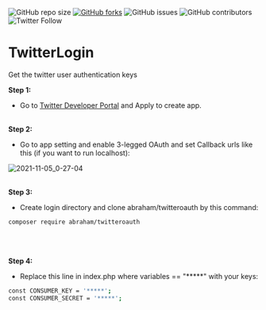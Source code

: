 ![GitHub repo size](https://img.shields.io/github/repo-size/ZarchiMohammad/TwitterLogin)
[![GitHub forks](https://img.shields.io/github/forks/ZarchiMohammad/TwitterLogin.svg)](https://github.com/ZarchiMohammad/TwitterLogin)
![GitHub issues](https://img.shields.io/github/issues/ZarchiMohammad/TwitterLogin)
![GitHub contributors](https://img.shields.io/github/contributors/ZarchiMohammad/TwitterLogin)
![Twitter Follow](https://img.shields.io/twitter/follow/ZarchiMohammad?style=social)

# TwitterLogin
Get the twitter user authentication keys

<b>Step 1:</b><br>
- Go to <a href="https://developer.twitter.com/">Twitter Developer Portal</a> and Apply to create app.<br><br>

<b>Step 2:</b><br>
- Go to app setting and enable 3-legged OAuth and set Callback urls like this (if you want to run localhost):<br>

![2021-11-05_0-27-04](https://user-images.githubusercontent.com/11005782/140419615-148a4fe4-520d-4d03-85ad-39e6e335f2b8.jpg) <br><br>


<b>Step 3:</b><br>
- Create login directory and clone abraham/twitteroauth by this command:<br>

 ```bash command-line
composer require abraham/twitteroauth
```
<br><br>

<b>Step 4:</b><br>
- Replace this line in index.php where variables == "*****" with your keys:<br>

 ```bash command-line
const CONSUMER_KEY = '*****';
const CONSUMER_SECRET = '*****';
```
<br><br>
